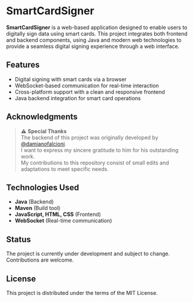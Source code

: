 # SmartCardSigner

**SmartCardSigner** is a web-based application designed to enable users to digitally sign data using smart cards. This project integrates both frontend and backend components, using Java and modern web technologies to provide a seamless digital signing experience through a web interface.

## Features

- Digital signing with smart cards via a browser
- WebSocket-based communication for real-time interaction
- Cross-platform support with a clean and responsive frontend
- Java backend integration for smart card operations

## Acknowledgments

> ⚠️ **Special Thanks**  
> The backend of this project was originally developed by [@damianofalcioni](https://github.com/damianofalcioni).  
> I want to express my sincere gratitude to him for his outstanding work.  
> My contributions to this repository consist of small edits and adaptations to meet specific needs.

## Technologies Used

- **Java** (Backend)
- **Maven** (Build tool)
- **JavaScript, HTML, CSS** (Frontend)
- **WebSocket** (Real-time communication)

## Status

The project is currently under development and subject to change. Contributions are welcome.

## License

This project is distributed under the terms of the MIT License.
